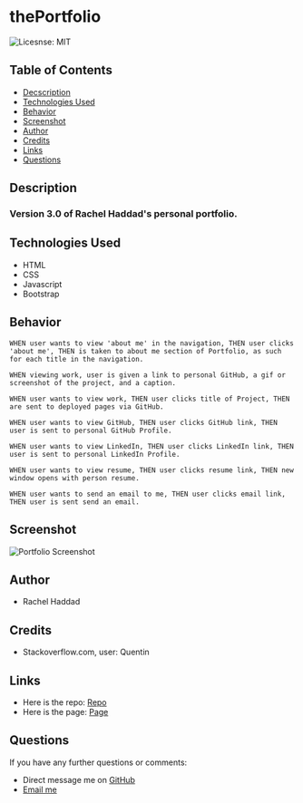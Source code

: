 # thePortfolio

![Licesnse: MIT](https://img.shields.io/badge/badge-MIT-blue)

## Table of Contents

- [Decscription](./README.md#description)
- [Technologies Used](./README.md#technologies-used)
- [Behavior](./README.md#behavior)
- [Screenshot](./README.md#screenshot)
- [Author](./README.md#author)
- [Credits](./README.md#credits)
- [Links](./README.md#links)
- [Questions](./README.md#questions)

## Description

### Version 3.0 of Rachel Haddad's personal portfolio.

## Technologies Used

- HTML
- CSS
- Javascript
- Bootstrap

## Behavior

```
WHEN user wants to view 'about me' in the navigation, THEN user clicks 'about me', THEN is taken to about me section of Portfolio, as such for each title in the navigation.

WHEN viewing work, user is given a link to personal GitHub, a gif or screenshot of the project, and a caption.

WHEN user wants to view work, THEN user clicks title of Project, THEN are sent to deployed pages via GitHub.

WHEN user wants to view GitHub, THEN user clicks GitHub link, THEN user is sent to personal GitHub Profile.

WHEN user wants to view LinkedIn, THEN user clicks LinkedIn link, THEN user is sent to personal LinkedIn Profile.

WHEN user wants to view resume, THEN user clicks resume link, THEN new window opens with person resume.

WHEN user wants to send an email to me, THEN user clicks email link, THEN user is sent send an email.
```

## Screenshot

![Portfolio Screenshot](./assets/images/portfolio-screen-shot.gif)

## Author

- Rachel Haddad

## Credits

- Stackoverflow.com, user: Quentin

## Links

- Here is the repo: [Repo](https://github.com/buttercupsmom/thePortfolio)
- Here is the page: [Page](https://buttercupsmom.github.io/thePortfolio//)

## Questions

If you have any further questions or comments:

- Direct message me on [GitHub](https://github.com/buttercupsmom)
- [Email me](mailto:yarkony.rachel@gmail.com)
